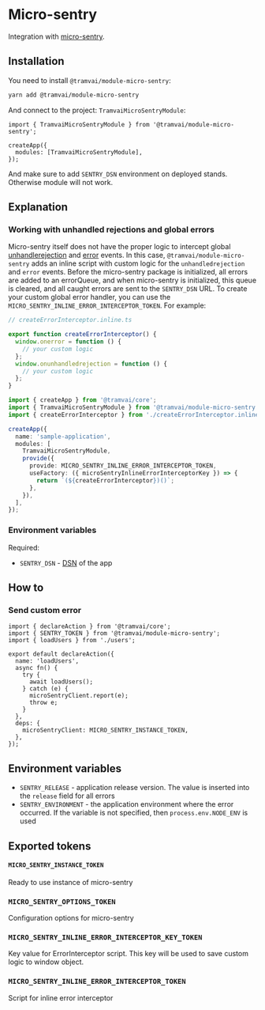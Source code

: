 # Micro-sentry

Integration with [micro-sentry](https://github.com/taiga-family/micro-sentry).

## Installation

You need to install `@tramvai/module-micro-sentry`:

```bash
yarn add @tramvai/module-micro-sentry
```

And connect to the project: `TramvaiMicroSentryModule`:

```tsx
import { TramvaiMicroSentryModule } from '@tramvai/module-micro-sentry';

createApp({
  modules: [TramvaiMicroSentryModule],
});
```

And make sure to add `SENTRY_DSN` environment on deployed stands. Otherwise module will not work.

## Explanation

### Working with unhandled rejections and global errors

Micro-sentry itself does not have the proper logic to intercept global [unhandlerejection](https://developer.mozilla.org/en-US/docs/Web/API/Window/unhandledrejection_event) and [error](https://developer.mozilla.org/en-US/docs/Web/API/Window/error_event) events. In this case, `@tramvai/module-micro-sentry` adds an inline script with custom logic for the `unhandledrejection` and `error` events. Before the micro-sentry package is initialized, all errors are added to an errorQueue, and when micro-sentry is initialized, this queue is cleared, and all caught errors are sent to the `SENTRY_DSN` URL. To create your custom global error handler, you can use the `MICRO_SENTRY_INLINE_ERROR_INTERCEPTOR_TOKEN`. For example:

```ts
// createErrorInterceptor.inline.ts

export function createErrorInterceptor() {
  window.onerror = function () {
    // your custom logic
  };
  window.onunhandledrejection = function () {
    // your custom logic
  };
}
```

```ts
import { createApp } from '@tramvai/core';
import { TramvaiMicroSentryModule } from '@tramvai/module-micro-sentry';
import { createErrorInterceptor } from './createErrorInterceptor.inline';

createApp({
  name: 'sample-application',
  modules: [
    TramvaiMicroSentryModule,
    provide({
      provide: MICRO_SENTRY_INLINE_ERROR_INTERCEPTOR_TOKEN,
      useFactory: ({ microSentryInlineErrorInterceptorKey }) => {
        return `(${createErrorInterceptor})()`;
      },
    }),
  ],
});
```

### Environment variables

Required:

- `SENTRY_DSN` - [DSN](https://docs.sentry.io/product/sentry-basics/dsn-explainer/) of the app

## How to

### Send custom error

```tsx
import { declareAction } from '@tramvai/core';
import { SENTRY_TOKEN } from '@tramvai/module-micro-sentry';
import { loadUsers } from './users';

export default declareAction({
  name: 'loadUsers',
  async fn() {
    try {
      await loadUsers();
    } catch (e) {
      microSentryClient.report(e);
      throw e;
    }
  },
  deps: {
    microSentryClient: MICRO_SENTRY_INSTANCE_TOKEN,
  },
});
```

## Environment variables

- `SENTRY_RELEASE` - application release version. The value is inserted into the `release` field for all errors
- `SENTRY_ENVIRONMENT` - the application environment where the error occurred. If the variable is not specified, then `process.env.NODE_ENV` is used

## Exported tokens

#### `MICRO_SENTRY_INSTANCE_TOKEN`

Ready to use instance of micro-sentry

### `MICRO_SENTRY_OPTIONS_TOKEN`

Configuration options for micro-sentry

### `MICRO_SENTRY_INLINE_ERROR_INTERCEPTOR_KEY_TOKEN`

Key value for ErrorInterceptor script. This key will be used to save custom logiс to window object.

### `MICRO_SENTRY_INLINE_ERROR_INTERCEPTOR_TOKEN`

Script for inline error interceptor
